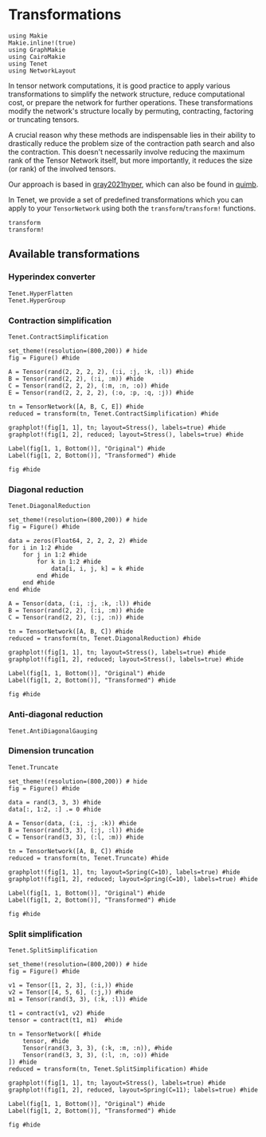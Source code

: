 # Transformations

```@setup plot
using Makie
Makie.inline!(true)
using GraphMakie
using CairoMakie
using Tenet
using NetworkLayout
```

In tensor network computations, it is good practice to apply various transformations to simplify the network structure, reduce computational cost, or prepare the network for further operations. These transformations modify the network's structure locally by permuting, contracting, factoring or truncating tensors.

A crucial reason why these methods are indispensable lies in their ability to drastically reduce the problem size of the contraction path search and also the contraction. This doesn't necessarily involve reducing the maximum rank of the Tensor Network itself, but more importantly, it reduces the size (or rank) of the involved tensors.

Our approach is based in [gray2021hyper](@cite), which can also be found in [quimb](https://quimb.readthedocs.io/).

In Tenet, we provide a set of predefined transformations which you can apply to your `TensorNetwork` using both the `transform`/`transform!` functions.

```@docs
transform
transform!
```

## Available transformations

### Hyperindex converter

```@docs
Tenet.HyperFlatten
Tenet.HyperGroup
```

### Contraction simplification

```@docs
Tenet.ContractSimplification
```

```@example plot
set_theme!(resolution=(800,200)) # hide
fig = Figure() #hide

A = Tensor(rand(2, 2, 2, 2), (:i, :j, :k, :l)) #hide
B = Tensor(rand(2, 2), (:i, :m)) #hide
C = Tensor(rand(2, 2, 2), (:m, :n, :o)) #hide
E = Tensor(rand(2, 2, 2, 2), (:o, :p, :q, :j)) #hide

tn = TensorNetwork([A, B, C, E]) #hide
reduced = transform(tn, Tenet.ContractSimplification) #hide

graphplot!(fig[1, 1], tn; layout=Stress(), labels=true) #hide
graphplot!(fig[1, 2], reduced; layout=Stress(), labels=true) #hide

Label(fig[1, 1, Bottom()], "Original") #hide
Label(fig[1, 2, Bottom()], "Transformed") #hide

fig #hide
```

### Diagonal reduction

```@docs
Tenet.DiagonalReduction
```

```@example plot
set_theme!(resolution=(800,200)) # hide
fig = Figure() #hide

data = zeros(Float64, 2, 2, 2, 2) #hide
for i in 1:2 #hide
    for j in 1:2 #hide
        for k in 1:2 #hide
            data[i, i, j, k] = k #hide
        end #hide
    end #hide
end #hide

A = Tensor(data, (:i, :j, :k, :l)) #hide
B = Tensor(rand(2, 2), (:i, :m)) #hide
C = Tensor(rand(2, 2), (:j, :n)) #hide

tn = TensorNetwork([A, B, C]) #hide
reduced = transform(tn, Tenet.DiagonalReduction) #hide

graphplot!(fig[1, 1], tn; layout=Stress(), labels=true) #hide
graphplot!(fig[1, 2], reduced; layout=Stress(), labels=true) #hide

Label(fig[1, 1, Bottom()], "Original") #hide
Label(fig[1, 2, Bottom()], "Transformed") #hide

fig #hide
```

### Anti-diagonal reduction

```@docs
Tenet.AntiDiagonalGauging
```

### Dimension truncation

```@docs
Tenet.Truncate
```

```@example plot
set_theme!(resolution=(800,200)) # hide
fig = Figure() #hide

data = rand(3, 3, 3) #hide
data[:, 1:2, :] .= 0 #hide

A = Tensor(data, (:i, :j, :k)) #hide
B = Tensor(rand(3, 3), (:j, :l)) #hide
C = Tensor(rand(3, 3), (:l, :m)) #hide

tn = TensorNetwork([A, B, C]) #hide
reduced = transform(tn, Tenet.Truncate) #hide

graphplot!(fig[1, 1], tn; layout=Spring(C=10), labels=true) #hide
graphplot!(fig[1, 2], reduced; layout=Spring(C=10), labels=true) #hide

Label(fig[1, 1, Bottom()], "Original") #hide
Label(fig[1, 2, Bottom()], "Transformed") #hide

fig #hide
```

### Split simplification

```@docs
Tenet.SplitSimplification
```

```@example plot
set_theme!(resolution=(800,200)) # hide
fig = Figure() #hide

v1 = Tensor([1, 2, 3], (:i,)) #hide
v2 = Tensor([4, 5, 6], (:j,)) #hide
m1 = Tensor(rand(3, 3), (:k, :l)) #hide

t1 = contract(v1, v2) #hide
tensor = contract(t1, m1)  #hide

tn = TensorNetwork([ #hide
    tensor, #hide
    Tensor(rand(3, 3, 3), (:k, :m, :n)), #hide
    Tensor(rand(3, 3, 3), (:l, :n, :o)) #hide
]) #hide
reduced = transform(tn, Tenet.SplitSimplification) #hide

graphplot!(fig[1, 1], tn; layout=Stress(), labels=true) #hide
graphplot!(fig[1, 2], reduced, layout=Spring(C=11); labels=true) #hide

Label(fig[1, 1, Bottom()], "Original") #hide
Label(fig[1, 2, Bottom()], "Transformed") #hide

fig #hide
```
